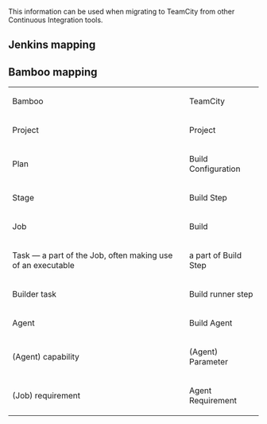 [//]: # (title: Mapping TeamCity Concepts to Other CI Terms)
[//]: # (auxiliary-id: Mapping TeamCity Concepts to Other CI Terms)

This information can be used when migrating to TeamCity from other Continuous Integration tools.

## Jenkins mapping

<include src="jenkins-to-teamcity-migration-guidelines.md" include-id="jenkins-mapping-to-teamcity"/>

## Bamboo mapping

<table><tr>

<td>

Bamboo

</td>

<td>

TeamCity

</td></tr><tr>

<td>

Project

</td>

<td>

Project

</td></tr><tr>

<td>

Plan

</td>

<td>

Build Configuration

</td></tr><tr>

<td>

Stage

</td>

<td>

Build Step

</td></tr><tr>

<td>

Job

</td>

<td>

Build

</td></tr><tr>

<td>

Task — a part of the Job, often making use of an executable

</td>

<td>

a part of Build Step

</td></tr><tr>

<td>

Builder task

</td>

<td>

Build runner step

</td></tr><tr>

<td>

Agent

</td>

<td>

Build Agent

</td></tr><tr>

<td>

(Agent) capability

</td>

<td>

(Agent) Parameter

</td></tr><tr>

<td>

(Job) requirement

</td>

<td>

Agent Requirement

</td></tr></table>
